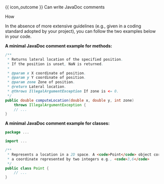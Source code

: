 <span id="prereqs"></span>

<span id="outcomes">{{ icon_outcome }} Can write JavaDoc comments</span>

<span id="title">How</span>

<div id="body">

In the absence of more extensive guidelines (e.g., given in a coding standard adopted by your project), you can follow the two examples below in your code.

**A minimal JavaDoc comment example for methods:**
```java
/**
 * Returns lateral location of the specified position.
 * If the position is unset, NaN is returned.
 *
 * @param x X coordinate of position.
 * @param y Y coordinate of position.
 * @param zone Zone of position.
 * @return Lateral location.
 * @throws IllegalArgumentException If zone is <= 0.
 */
public double computeLocation(double x, double y, int zone)
    throws IllegalArgumentException {
    // ...
}
```

**A minimal JavaDoc comment example for classes:**
```java
package ...

import ...

/**
 * Represents a location in a 2D space. A <code>Point</code> object corresponds to
 * a coordinate represented by two integers e.g., <code>3,6</code>
 */
public class Point {
    // ...
}
```

</div>

<div id="extras">
<include src="resourcesPanel.md" boilerplate/>
</div>
